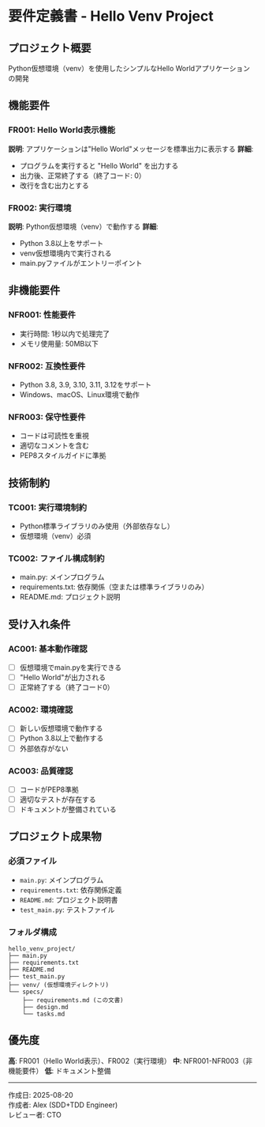 # 要件定義書 - Hello Venv Project

## プロジェクト概要
Python仮想環境（venv）を使用したシンプルなHello Worldアプリケーションの開発

## 機能要件

### FR001: Hello World表示機能
**説明**: アプリケーションは"Hello World"メッセージを標準出力に表示する
**詳細**: 
- プログラムを実行すると "Hello World" を出力する
- 出力後、正常終了する（終了コード: 0）
- 改行を含む出力とする

### FR002: 実行環境
**説明**: Python仮想環境（venv）で動作する
**詳細**:
- Python 3.8以上をサポート
- venv仮想環境内で実行される
- main.pyファイルがエントリーポイント

## 非機能要件

### NFR001: 性能要件
- 実行時間: 1秒以内で処理完了
- メモリ使用量: 50MB以下

### NFR002: 互換性要件
- Python 3.8, 3.9, 3.10, 3.11, 3.12をサポート
- Windows、macOS、Linux環境で動作

### NFR003: 保守性要件
- コードは可読性を重視
- 適切なコメントを含む
- PEP8スタイルガイドに準拠

## 技術制約

### TC001: 実行環境制約
- Python標準ライブラリのみ使用（外部依存なし）
- 仮想環境（venv）必須

### TC002: ファイル構成制約
- main.py: メインプログラム
- requirements.txt: 依存関係（空または標準ライブラリのみ）
- README.md: プロジェクト説明

## 受け入れ条件

### AC001: 基本動作確認
- [ ] 仮想環境でmain.pyを実行できる
- [ ] "Hello World"が出力される
- [ ] 正常終了する（終了コード0）

### AC002: 環境確認
- [ ] 新しい仮想環境で動作する
- [ ] Python 3.8以上で動作する
- [ ] 外部依存がない

### AC003: 品質確認
- [ ] コードがPEP8準拠
- [ ] 適切なテストが存在する
- [ ] ドキュメントが整備されている

## プロジェクト成果物

### 必須ファイル
- `main.py`: メインプログラム
- `requirements.txt`: 依存関係定義
- `README.md`: プロジェクト説明書
- `test_main.py`: テストファイル

### フォルダ構成
```
hello_venv_project/
├── main.py
├── requirements.txt
├── README.md
├── test_main.py
├── venv/ (仮想環境ディレクトリ)
└── specs/
    ├── requirements.md (この文書)
    ├── design.md
    └── tasks.md
```

## 優先度
**高**: FR001（Hello World表示）、FR002（実行環境）
**中**: NFR001-NFR003（非機能要件）
**低**: ドキュメント整備

---
作成日: 2025-08-20  
作成者: Alex (SDD+TDD Engineer)  
レビュー者: CTO